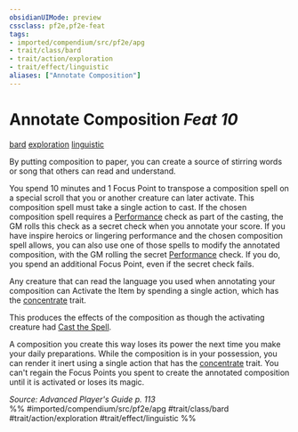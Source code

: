 ```yaml
---
obsidianUIMode: preview
cssclass: pf2e,pf2e-feat
tags:
- imported/compendium/src/pf2e/apg
- trait/class/bard
- trait/action/exploration
- trait/effect/linguistic
aliases: ["Annotate Composition"]
---
```

# Annotate Composition  *Feat 10*  
[bard](rules/traits/bard.md)  [exploration](exploration.md)  [linguistic](linguistic.md)  


By putting composition to paper, you can create a source of stirring words or song that others can read and understand.

You spend 10 minutes and 1 Focus Point to transpose a composition spell on a special scroll that you or another creature can later activate. This composition spell must take a single action to cast. If the chosen composition spell requires a [Performance](../skills.md#Performance) check as part of the casting, the GM rolls this check as a secret check when you annotate your score. If you have inspire heroics or lingering performance and the chosen composition spell allows, you can also use one of those spells to modify the annotated composition, with the GM rolling the secret [Performance](../skills.md#Performance) check. If you do, you spend an additional Focus Point, even if the secret check fails.

Any creature that can read the language you used when annotating your composition can Activate the Item by spending a single action, which has the [concentrate](concentrate.md) trait.

This produces the effects of the composition as though the activating creature had [Cast the Spell](cast-a-spell.md).

A composition you create this way loses its power the next time you make your daily preparations. While the composition is in your possession, you can render it inert using a single action that has the [concentrate](concentrate.md) trait. You can't regain the Focus Points you spent to create the annotated composition until it is activated or loses its magic.

*Source: Advanced Player's Guide p. 113*  
%% #imported/compendium/src/pf2e/apg #trait/class/bard #trait/action/exploration #trait/effect/linguistic %%
